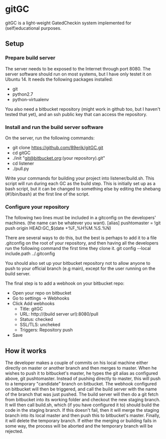 # gitGC

gitGC is a light-weight GatedCheckin system implemented for (self)educational purposes.

## Setup

### Prepare build server
The server needs to be exposed to the Internet through port 8080. The server software should run on most systems, but I have only testet it on Ubuntu 14. It needs the following packages installed:
* git
* python2.7
* python-virtualenv

You also need a bitbucket repository (might work in github too, but I haven't tested that yet), and an ssh public key that can access the repository.

### Install and run the build server software
On the server, run the following commands:
* git clone https://github.com/89erik/gitGC.git
* cd gitGC
* ./init "git@bitbucket.org:(your repository).git"
* cd listener
* ./pull.py

Write your commands for building your project into listener/build.sh. This script will run during each GC as the build step. This is initially set up as a bash script, but it can be changed to something else by editing the shebang (#!/bin/bash) at the first line of the script.

### Configure your repository
The following two lines must be included in a gitconfig on the developers' machines. (the name can be whatever you want).
[alias]
	pushtomaster = !git push origin HEAD:GC_$(date +%F_%H%M.%S.%N)

There are several ways to do this, but the best is perhaps to add it to a file .gitconfig on the root of your repository, and then having all the developers run the following command the first time they clone it.
git config --local include.path ../.gitconfig

You should also set up your bitbucket repository not to allow anyone to push to your official branch (e.g main), except for the user running on the build server.

The final step is to add a webhook on your bitbucket repo:
* Open your repo on bitbucket
* Go to settings -> Webhooks
* Click Add webhooks
    * Title: gitGC
    * URL: http://(build server url):8080/pull
    * Status: checked
    * SSL/TLS: uncheked
    * Triggers: Repository push
* Save

## How it works
The developer makes a couple of commits on his local machine either directly on master or another branch and then merges to master. When he wishes to push it to bitbucket's master, he types the git alias as configured above, git pushtomaster. Instead of pushing directly to master, this will push to a temporary "candidate" branch on bitbucket. The webhook configured on bitbucket will then be triggered, and call the build server with the name of the branch that was just pushed. The build server will then do a git fetch from bitbucket into its working folder and checkout the new staging branch. It will then call build.sh, which (if you have configured it to) should build the code in the staging branch. If this doesn't fail, then it will merge the staging branch into its local master and then push this to bitbucket's master. Finally, it will delete the temporary branch. If either the merging or building fails in some way, the process will be aborted and the temporary branch will be rejected.


